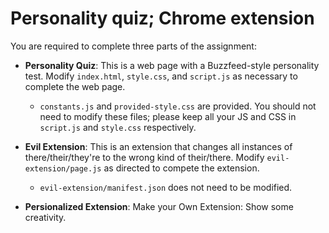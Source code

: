 # Personality quiz; Chrome extension 

You are required to complete three parts of the assignment:

- **Personality Quiz**: This is a web page with a Buzzfeed-style personality test. Modify `index.html`, `style.css`, and `script.js` as necessary to complete the web page. 
  - `constants.js` and `provided-style.css` are provided. You should not need to modify these files; please keep all your JS and CSS in `script.js` and `style.css` respectively. 

- **Evil Extension**: This is an extension that changes all instances of there/their/they're to the wrong kind of their/there. Modify `evil-extension/page.js` as directed to compete the extension. 
  - `evil-extension/manifest.json` does not need to be modified.

- **Persionalized Extension**: Make your Own Extension: Show some creativity.
